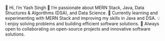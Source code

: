 👋 Hi, I’m Yash Singh
🔭 I’m passionate about MERN Stack, Java, Data Structures & Algorithms (DSA), and Data Science.
🌱 Currently learning and experimenting with MERN Stack and improving my skills in Java and DSA.
💡 I enjoy solving problems and building efficient software solutions.
🤝 Always open to collaborating on open-source projects and innovative software solutions.
